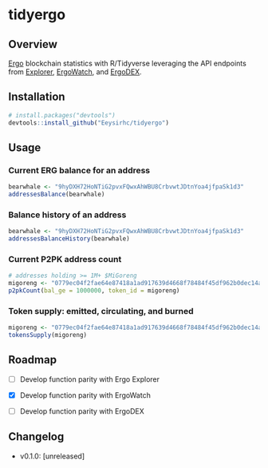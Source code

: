 # tidyergo

## Overview
[Ergo](https://ergoplatform.org/en/) blockchain statistics with R/Tidyverse leveraging the API endpoints from [Explorer](https://api.ergoplatform.com/api/v1/docs/), [ErgoWatch](https://ergo.watch/api/v0/docs), and [ErgoDEX](https://api.ergodex.io/v1/docs/).


## Installation
```r
# install.packages("devtools")
devtools::install_github("Eeysirhc/tidyergo")
```


## Usage

### Current ERG balance for an address
```r
bearwhale <- "9hyDXH72HoNTiG2pvxFQwxAhWBU8CrbvwtJDtnYoa4jfpaSk1d3"
addressesBalance(bearwhale)
```

### Balance history of an address
```r
bearwhale <- "9hyDXH72HoNTiG2pvxFQwxAhWBU8CrbvwtJDtnYoa4jfpaSk1d3"
addressesBalanceHistory(bearwhale)
```

### Current P2PK address count
```r
# addresses holding >= 1M+ $MiGoreng
migoreng <- "0779ec04f2fae64e87418a1ad917639d4668f78484f45df962b0dec14a2591d2"
p2pkCount(bal_ge = 1000000, token_id = migoreng)
```


### Token supply: emitted, circulating, and burned
```r
migoreng <- "0779ec04f2fae64e87418a1ad917639d4668f78484f45df962b0dec14a2591d2"
tokensSupply(migoreng)
```

## Roadmap

- [ ] Develop function parity with Ergo Explorer
- [x] Develop function parity with ErgoWatch
- [ ] Develop function parity with ErgoDEX



## Changelog

- v0.1.0: [unreleased]







